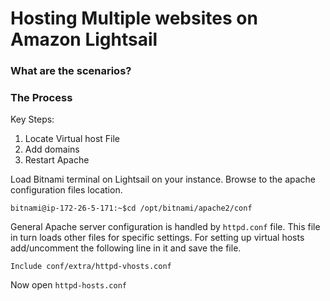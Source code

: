 # Hosting Multiple websites on Amazon Lightsail

### What are the scenarios?

### The Process
Key Steps:
1. Locate Virtual host File
2. Add domains
3. Restart Apache

Load Bitnami terminal on Lightsail on your instance. Browse to the apache configuration files location.
```
bitnami@ip-172-26-5-171:~$cd /opt/bitnami/apache2/conf
```
General Apache server configuration is handled by ```httpd.conf``` file. This file in turn loads other files for specific  settings. For setting up virtual hosts add/uncomment the following line in it and save the file.
```
Include conf/extra/httpd-vhosts.conf
```
Now open ```httpd-hosts.conf```



<!--stackedit_data:
eyJoaXN0b3J5IjpbMTE4NzkwMDkwMywxNjMzMjM4MDM5LDY1Mj
A4OTg5XX0=
-->